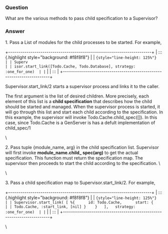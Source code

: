 ### Question
What are the various methods to pass child specification to a
Supervisor?


### Answer
1\. Pass a List of modules for the child processes to be started. For
example,

<div>

<div>

+-----------------------------------------------------------------------+
| ::: {.highlight style="background: #f8f8f8"}                          |
| ``` {style="line-height: 125%"}                                       |
| Superv                                                                |
| isor.start_link([Todo.Cache, Todo.Database], strategy: :one_for_one)  |
| ```                                                                   |
| :::                                                                   |
+-----------------------------------------------------------------------+

<div>

Supervisor.start\_link/2 starts a supervisor process and links it to the
caller.

</div>

<div>

The first argument is the list of desired children. More precisely, each
element of this list is a **child specification** that describes how the
child should be started and managed. When the supervisor process is
started, it will go through this list and start each child according to
the specification. In this example, the supervisor will invoke
Todo.Cache.child\_spec(\[\]). In this case, since Todo.Cache is a
GenServer is has a defult implementation of child\_spec/1 

</div>

<div>

\

</div>

<div>

2\. Pass tuple {module\_name, arg} in the child specification list.
Supervisor will first invoke **module\_name.child\_ spec(arg)** to get
the actual specification. This function must return the specification
map. The supervisor then proceeds to start the child according to the
specification. \

</div>

<div>

\

</div>

<div>

3\. Pass a child specification map to Supervisor.start\_link/2. For
example,

</div>

<div>

<div>

<div>

<div>

+-----------------------------------------------------------------------+
| ::: {.highlight style="background: #f8f8f8"}                          |
| ``` {style="line-height: 125%"}                                       |
| Supervisor.start_link( [ %{      id: Todo.Cache,      start: {        |
| Todo.Cache, :start_link, [nil] }    }   ],   strategy: :one_for_one)  |
| ```                                                                   |
| :::                                                                   |
+-----------------------------------------------------------------------+

\

</div>

</div>

</div>

</div>

</div>

</div>



